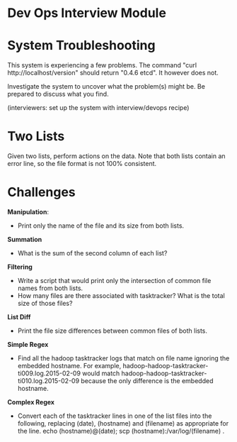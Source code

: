Dev Ops Interview Module
===========================

# System Troubleshooting

This system is experiencing a few problems. The command "curl http://localhost/version"
should return "0.4.6 etcd". It however does not. 

Investigate the system to uncover what the problem(s) might be. Be prepared to 
discuss what you find. 

(interviewers: set up the system with interview/devops recipe)


Two Lists
============

Given two lists, perform actions on the data. Note that both lists contain an error line, so the file format is not 100% consistent. 

# Challenges

**Manipulation**: 
- Print only the name of the file and its size from both lists. 

**Summation**
- What is the sum of the second column of each list? 

**Filtering** 
  - Write a script that would print only the intersection of common file names from both lists. 
  - How many files are there associated with tasktracker? What is the total size of those files? 

**List Diff**
- Print the file size differences between common files of both lists.  

**Simple Regex**
- Find all the hadoop tasktracker logs that match on file name ignoring the embedded hostname. For example, hadoop-hadoop-tasktracker-ti009.log.2015-02-09 would match hadoop-hadoop-tasktracker-ti010.log.2015-02-09 because the only difference is the embedded hostname. 

**Complex Regex**
- Convert each of the tasktracker lines in one of the list files into the following, replacing (date), (hostname) and (filename) as appropriate for the line. 
echo (hostname)@(date); scp (hostname):/var/log/(filename) . 